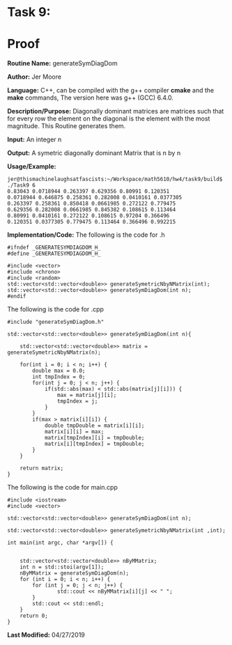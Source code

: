# Task 9:

# Proof

**Routine Name:**         generateSymDiagDom 

**Author:** Jer Moore

**Language:** C++, can be compiled with the g++ compiler **cmake** and the **make** commands, The version here was g++ (GCC) 6.4.0.

**Description/Purpose:** Diagonally dominant matrices are matrices such that for every row the element on the diagonal is the element with the most magnitude. This Routine generates them.
 
**Input:**  An integer n

**Output:** A symetric diagonally dominant Matrix that is n by n 
 

**Usage/Example:**

	jer@thismachinelaughsatfascists:~/Workspace/math5610/hw4/task9/build$ ./Task9 6
	0.83043 0.0718944 0.263397 0.629356 0.80991 0.120351
	0.0718944 0.646875 0.258361 0.282008 0.0410161 0.0377305
	0.263397 0.258361 0.850418 0.0661985 0.272122 0.779475
	0.629356 0.282008 0.0661985 0.845382 0.108615 0.113464
	0.80991 0.0410161 0.272122 0.108615 0.97204 0.366496
	0.120351 0.0377305 0.779475 0.113464 0.366496 0.992215



**Implementation/Code:** The following is the code for .h

		
	#ifndef _GENERATESYMDIAGDOM_H_
	#define _GENERATESYMDIAGDOM_H_

	#include <vector>
	#include <chrono>
	#include <random>
	std::vector<std::vector<double>> generateSymetricNbyNMatrix(int);
	std::vector<std::vector<double>> generateSymDiagDom(int n); 
	#endif

The following is the code for .cpp


	#include "generateSymDiagDom.h"

	std::vector<std::vector<double>> generateSymDiagDom(int n){ 

		std::vector<std::vector<double>> matrix = generateSymetricNbyNMatrix(n);

		for(int i = 0; i < n; i++) {
			double max = 0.0;
			int tmpIndex = 0;
			for(int j = 0; j < n; j++) {
				if(std::abs(max) < std::abs(matrix[j][i])) {
					max = matrix[j][i];
					tmpIndex = j;
				}	
			}
			if(max > matrix[i][i]) {
				double tmpDouble = matrix[i][i];
				matrix[i][i] = max;
				matrix[tmpIndex][i] = tmpDouble;
				matrix[i][tmpIndex] = tmpDouble;
			}
		}

		return matrix;
	}

The following is the code for main.cpp



	#include <iostream>
	#include <vector>

	std::vector<std::vector<double>> generateSymDiagDom(int n);

	std::vector<std::vector<double>> generateSymetricNbyNMatrix(int ,int);

	int main(int argc, char *argv[]) {
		

		std::vector<std::vector<double>> nByMMatrix;
		int n = std::stoi(argv[1]);
		nByMMatrix = generateSymDiagDom(n);
		for (int i = 0; i < n; i++) {
			for (int j = 0; j < n; j++) {
					std::cout << nByMMatrix[i][j] << " ";
			}
			std::cout << std::endl;
		}
		return 0;
	}



**Last Modified:** 04/27/2019

